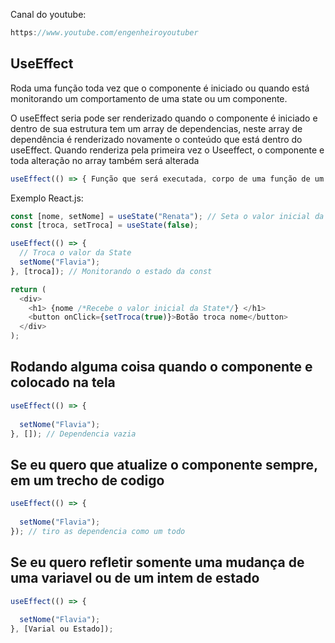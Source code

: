 Canal do youtube:

```js
https://www.youtube.com/engenheiroyoutuber
```

## UseEffect

Roda uma função toda vez que o componente é iniciado ou quando está monitorando um comportamento de uma state ou um componente.

O useEffect seria pode ser renderizado quando o componente é iniciado e dentro de sua estrutura tem um array de dependencias, neste array de dependência é renderizado novamente o conteúdo que está dentro do useEffect.
Quando renderiza pela primeira vez o Useeffect, o componente e toda alteração no array também será alterada

```js
useEffect(() => { Função que será executada, corpo de uma função de um componente de maut, componente update, resumindo o codigo que será executado }, [Em qual circunstancias este paramentro deve ser executado, Array de dependência, o efeito só será ativado se os valores na lista forem alterado, podendo ser um useState, uma variavel qualquer, ou qualquer coisa que possa sofrer alteração, useEffect só será disparado quando a variavel que estiver aqui dentro mudar, dentro desta array podemos passar varias variaveis ]
```

Exemplo React.js:

```js
const [nome, setNome] = useState("Renata"); // Seta o valor inicial da state
const [troca, setTroca] = useState(false);

useEffect(() => {
  // Troca o valor da State
  setNome("Flavia");
}, [troca]); // Monitorando o estado da const

return (
  <div>
    <h1> {nome /*Recebe o valor inicial da State*/} </h1>
    <button onClick={setTroca(true)}>Botão troca nome</button>
  </div>
);
```
## Rodando alguma coisa quando o componente e colocado na tela

```js
useEffect(() => {
  
  setNome("Flavia");
}, []); // Dependencia vazia
```

## Se eu quero que atualize o componente sempre, em um trecho de codigo

```js
useEffect(() => {
  
  setNome("Flavia");
}); // tiro as dependencia como um todo
```

## Se eu quero refletir somente uma mudança de uma variavel ou de um intem de estado

```js
useEffect(() => {
  
  setNome("Flavia");
}, [Varial ou Estado]); 
```